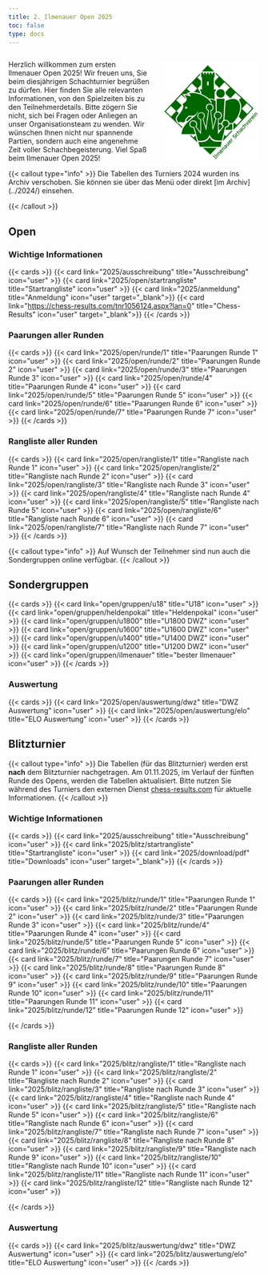 ```yaml
---
title: 2. Ilmenauer Open 2025
toc: false
type: docs
---
```


<style>
  @media (max-width: 600px) {
    .desktop-only {
      display: none;
    }
  }
</style>

<div style="display: flex; align-items: center;">
  <div style="flex: 1; padding-right: 20px;">
    <p>Herzlich willkommen zum ersten Ilmenauer Open 2025! Wir freuen uns, Sie beim diesjährigen Schachturnier begrüßen zu dürfen. Hier finden Sie alle relevanten Informationen, von den Spielzeiten bis zu den Teilnehmerdetails. Bitte zögern Sie nicht, sich bei Fragen oder Anliegen an unser Organisationsteam zu wenden. Wir wünschen Ihnen nicht nur spannende Partien, sondern auch eine angenehme Zeit voller Schachbegeisterung. Viel Spaß beim Ilmenauer Open 2025!</p>
  </div>
  <div style="flex-shrink: 0;">
    <img src="/IlmenauerSV.png" alt="Ilmenauer Schachverein Logo" style="max-width: 200px;" class="desktop-only">
  </div>
</div>
{{< callout type="info" >}}
Die Tabellen des Turniers 2024 wurden ins Archiv verschoben. Sie können sie über das Menü oder direkt  [im Archiv](../2024/) einsehen.

{{< /callout >}}

## Open

### Wichtige Informationen

{{< cards >}}
{{< card link="2025/ausschreibung" title="Ausschreibung" icon="user" >}}
{{< card link="2025/open/startrangliste" title="Startrangliste" icon="user" >}}
{{< card link="2025/anmeldung" title="Anmeldung" icon="user" target="_blank">}}
{{< card link="https://chess-results.com/tnr1056124.aspx?lan=0" title="Chess-Results" icon="user" target="_blank">}}
{{< /cards >}}

### Paarungen aller Runden

{{< cards >}}
{{< card link="2025/open/runde/1" title="Paarungen Runde 1" icon="user" >}}
{{< card link="2025/open/runde/2" title="Paarungen Runde 2" icon="user" >}}
{{< card link="2025/open/runde/3" title="Paarungen Runde 3" icon="user" >}}
{{< card link="2025/open/runde/4" title="Paarungen Runde 4" icon="user" >}}
{{< card link="2025/open/runde/5" title="Paarungen Runde 5" icon="user" >}}
{{< card link="2025/open/runde/6" title="Paarungen Runde 6" icon="user" >}}
{{< card link="2025/open/runde/7" title="Paarungen Runde 7" icon="user" >}}
{{< /cards >}}

### Rangliste aller Runden

{{< cards >}}
{{< card link="2025/open/rangliste/1" title="Rangliste nach Runde 1" icon="user" >}}
{{< card link="2025/open/rangliste/2" title="Rangliste nach Runde 2" icon="user" >}}
{{< card link="2025/open/rangliste/3" title="Rangliste nach Runde 3" icon="user" >}}
{{< card link="2025/open/rangliste/4" title="Rangliste nach Runde 4" icon="user" >}}
{{< card link="2025/open/rangliste/5" title="Rangliste nach Runde 5" icon="user" >}}
{{< card link="2025/open/rangliste/6" title="Rangliste nach Runde 6" icon="user" >}}
{{< card link="2025/open/rangliste/7" title="Rangliste nach Runde 7" icon="user" >}}
{{< /cards >}}


{{< callout type="info" >}}
Auf Wunsch der Teilnehmer sind nun auch die Sondergruppen online verfügbar.
{{< /callout >}}


## Sondergruppen
{{< cards >}}
{{< card link="open/gruppen/u18" title="U18" icon="user" >}}
{{< card link="open/gruppen/heldenpokal" title="Heldenpokal" icon="user" >}}
{{< card link="open/gruppen/u1800" title="U1800 DWZ" icon="user" >}}
{{< card link="open/gruppen/u1600" title="U1600 DWZ" icon="user" >}}
{{< card link="open/gruppen/u1400" title="U1400 DWZ" icon="user" >}}
{{< card link="open/gruppen/u1200" title="U1200 DWZ" icon="user" >}}
{{< card link="open/gruppen/ilmenauer" title="bester Ilmenauer" icon="user" >}}
{{< /cards >}}


### Auswertung

{{< cards >}}
{{< card link="2025/open/auswertung/dwz" title="DWZ Auswertung" icon="user" >}}
{{< card link="2025/open/auswertung/elo" title="ELO Auswertung" icon="user" >}}
{{< /cards >}}

## Blitzturnier

{{< callout type="info" >}}
Die Tabellen (für das Blitzturnier) werden erst **nach** dem Blitzturnier nachgetragen. Am 01.11.2025, im Verlauf der fünften Runde des Opens, werden die Tabellen aktualisiert. Bitte nutzen Sie während des Turniers den externen Dienst [chess-results.com](https://chess-results.com/tnr1059056.aspx?lan=0) für aktuelle Informationen.
{{< /callout >}}

### Wichtige Informationen

{{< cards >}}
{{< card link="2025/ausschreibung" title="Ausschreibung" icon="user" >}}
{{< card link="2025/blitz/startrangliste" title="Startrangliste" icon="user" >}}
{{< card link="2025/download/pdf" title="Downloads" icon="user" target="_blank">}}
{{< /cards >}}

### Paarungen aller Runden

{{< cards >}}
{{< card link="2025/blitz/runde/1" title="Paarungen Runde 1" icon="user" >}}
{{< card link="2025/blitz/runde/2" title="Paarungen Runde 2" icon="user" >}}
{{< card link="2025/blitz/runde/3" title="Paarungen Runde 3" icon="user" >}}
{{< card link="2025/blitz/runde/4" title="Paarungen Runde 4" icon="user" >}}
{{< card link="2025/blitz/runde/5" title="Paarungen Runde 5" icon="user" >}}
{{< card link="2025/blitz/runde/6" title="Paarungen Runde 6" icon="user" >}}
{{< card link="2025/blitz/runde/7" title="Paarungen Runde 7" icon="user" >}}
{{< card link="2025/blitz/runde/8" title="Paarungen Runde 8" icon="user" >}}
{{< card link="2025/blitz/runde/9" title="Paarungen Runde 9" icon="user" >}}
{{< card link="2025/blitz/runde/10" title="Paarungen Runde 10" icon="user" >}}
{{< card link="2025/blitz/runde/11" title="Paarungen Runde 11" icon="user" >}}
{{< card link="2025/blitz/runde/12" title="Paarungen Runde 12" icon="user" >}}

{{< /cards >}}

### Rangliste aller Runden

{{< cards >}}
{{< card link="2025/blitz/rangliste/1" title="Rangliste nach Runde 1" icon="user" >}}
{{< card link="2025/blitz/rangliste/2" title="Rangliste nach Runde 2" icon="user" >}}
{{< card link="2025/blitz/rangliste/3" title="Rangliste nach Runde 3" icon="user" >}}
{{< card link="2025/blitz/rangliste/4" title="Rangliste nach Runde 4" icon="user" >}}
{{< card link="2025/blitz/rangliste/5" title="Rangliste nach Runde 5" icon="user" >}}
{{< card link="2025/blitz/rangliste/6" title="Rangliste nach Runde 6" icon="user" >}}
{{< card link="2025/blitz/rangliste/7" title="Rangliste nach Runde 7" icon="user" >}}
{{< card link="2025/blitz/rangliste/8" title="Rangliste nach Runde 8" icon="user" >}}
{{< card link="2025/blitz/rangliste/9" title="Rangliste nach Runde 9" icon="user" >}}
{{< card link="2025/blitz/rangliste/10" title="Rangliste nach Runde 10" icon="user" >}}
{{< card link="2025/blitz/rangliste/11" title="Rangliste nach Runde 11" icon="user" >}}
{{< card link="2025/blitz/rangliste/12" title="Rangliste nach Runde 12" icon="user" >}}

{{< /cards >}}

### Auswertung

{{< cards >}}
{{< card link="2025/blitz/auswertung/dwz" title="DWZ Auswertung" icon="user" >}}
{{< card link="2025/blitz/auswertung/elo" title="ELO Auswertung" icon="user" >}}
{{< /cards >}}

